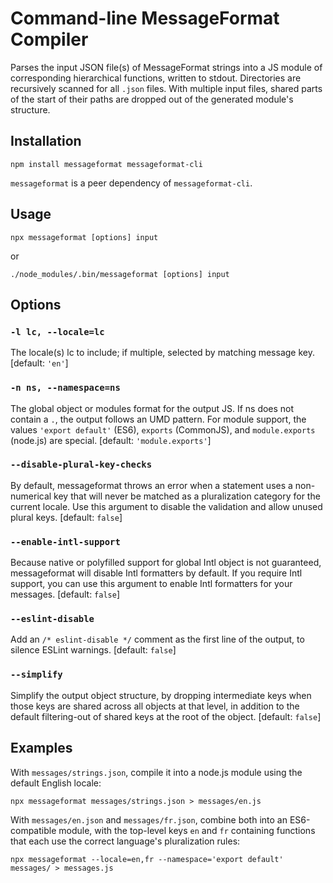 # Command-line MessageFormat Compiler

Parses the input JSON file(s) of MessageFormat strings into a JS module of corresponding hierarchical functions, written to stdout. Directories are recursively scanned for all `.json` files. With multiple input files, shared parts of the start of their paths are dropped out of the generated module's structure.


## Installation

```
npm install messageformat messageformat-cli
```

`messageformat` is a peer dependency of `messageformat-cli`.

## Usage

```
npx messageformat [options] input
```
or
```
./node_modules/.bin/messageformat [options] input
```


## Options

### `-l lc, --locale=lc`
The locale(s) lc to include; if multiple, selected by matching message key. [default: `'en'`]

### `-n ns, --namespace=ns`
The global object or modules format for the output JS. If ns does not contain a `.`, the output follows an UMD pattern. For module support, the values `'export default'` (ES6), `exports` (CommonJS), and `module.exports` (node.js) are special. [default: `'module.exports'`]

### `--disable-plural-key-checks`
By default, messageformat throws an error when a statement uses a non-numerical key that will never be matched as a pluralization category for the current locale. Use this argument to disable the validation and allow unused plural keys. [default: `false`]

### `--enable-intl-support`
Because native or polyfilled support for global Intl object is not guaranteed, messageformat will disable Intl formatters by default. If you require Intl support, you can use this argument to enable Intl formatters for your messages. [default: `false`]

### `--eslint-disable`
Add an `/* eslint-disable */` comment as the first line of the output, to silence ESLint warnings. [default: `false`]

### `--simplify`
Simplify the output object structure, by dropping intermediate keys when those keys are shared across all objects at that level, in addition to the default filtering-out of shared keys at the root of the object. [default: `false`]


## Examples

With `messages/strings.json`, compile it into a node.js module using the default English locale:
```
npx messageformat messages/strings.json > messages/en.js
```

With `messages/en.json` and `messages/fr.json`, combine both into an ES6-compatible module, with the top-level keys `en` and `fr` containing functions that each use the correct language's pluralization rules:
```
npx messageformat --locale=en,fr --namespace='export default' messages/ > messages.js
```

